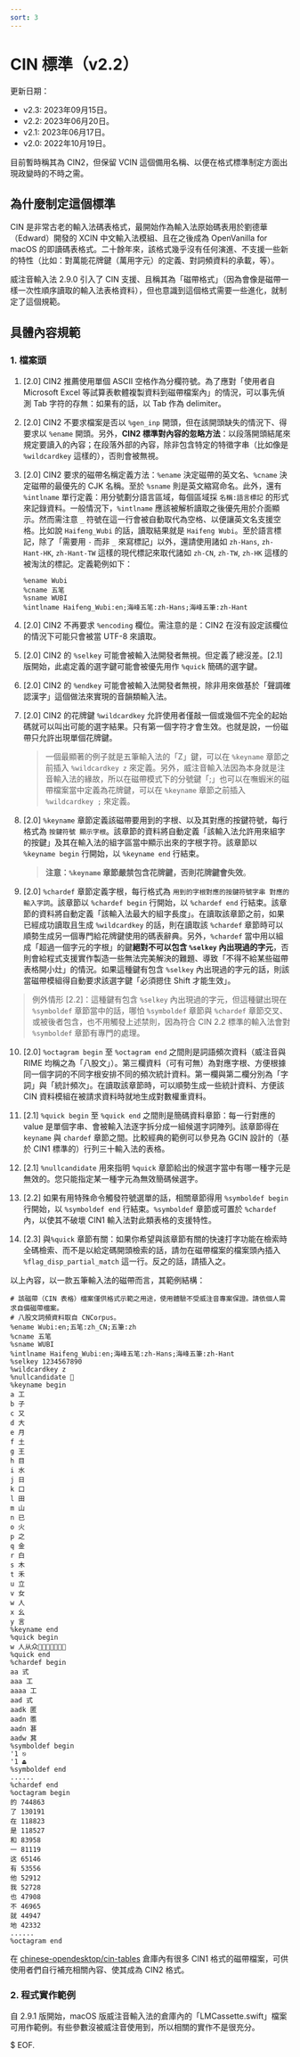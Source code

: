 ```yaml
---
sort: 3
---
```

# CIN 標準（v2.2）

更新日期：

- v2.3: 2023年09月15日。
- v2.2: 2023年06月20日。
- v2.1: 2023年06月17日。
- v2.0: 2022年10月19日。

目前暫時稱其為 CIN2，但保留 VCIN 這個備用名稱、以便在格式標準制定方面出現政變時的不時之需。

## 為什麼制定這個標準

CIN 是非常古老的輸入法碼表格式，最開始作為輸入法原始碼表用於劉德華（Edward）開發的 XCIN 中文輸入法模組、且在之後成為 OpenVanilla for macOS 的即讀碼表格式。二十餘年來，該格式幾乎沒有任何演進、不支援一些新的特性（比如：對萬能花牌鍵（萬用字元）的定義、對詞頻資料的承載，等）。

威注音輸入法 2.9.0 引入了 CIN 支援、且稱其為「磁帶格式」（因為會像是磁帶一樣一次性順序讀取的輸入法表格資料），但也意識到這個格式需要一些進化，就制定了這個規範。

## 具體內容規範

### 1. 檔案頭

1. [2.0] CIN2 推薦使用單個 ASCII 空格作為分欄符號。為了應對「使用者自 Microsoft Excel 等試算表軟體複製資料到磁帶檔案內」的情況，可以事先偵測 Tab 字符的存無：如果有的話，以 Tab 作為 delimiter。

2. [2.0] CIN2 不要求檔案是否以 `%gen_inp` 開頭，但在該開頭缺失的情況下、得要求以 `%ename` 開頭。另外，**CIN2 標準對內容的忽略方法**：以段落開頭結尾來規定要讀入的內容；在段落外部的內容，除非包含特定的特徵字串（比如像是 `%wildcardkey` 這樣的），否則會被無視。

3. [2.0] CIN2 要求的磁帶名稱定義方法：`%ename` 決定磁帶的英文名、`%cname` 決定磁帶的最優先的 CJK 名稱。至於 `%sname` 則是英文縮寫命名。此外，還有 `%intlname` 單行定義：用分號劃分語言區域，每個區域採 `名稱:語言標記` 的形式來記錄資料。一般情況下，`%intlname` 應該被解析讀取之後優先用於介面顯示。然而需注意 `_` 符號在這一行會被自動取代為空格、以便讓英文名支援空格。比如說 `Haifeng_Wubi` 的話，讀取結果就是 `Haifeng Wubi`。至於語言標記，除了「需要用 `-` 而非 `_` 來寫標記」以外，還請使用諸如 `zh-Hans`, `zh-Hant-HK`, `zh-Hant-TW` 這樣的現代標記來取代諸如 `zh-CN`, `zh-TW`, `zh-HK` 這樣的被淘汰的標記。定義範例如下：

	```
	%ename Wubi
	%cname 五笔
	%sname WUBI
	%intlname Haifeng_Wubi:en;海峰五笔:zh-Hans;海峰五筆:zh-Hant
	```

4. [2.0] CIN2 不再要求 `%encoding` 欄位。需注意的是：CIN2 在沒有設定該欄位的情況下可能只會被當 UTF-8 來讀取。

5. [2.0] CIN2 的 `%selkey` 可能會被輸入法開發者無視。但定義了總沒差。[2.1] 版開始，此處定義的選字鍵可能會被優先用作 `%quick` 簡碼的選字鍵。

6. [2.0] CIN2 的 `%endkey` 可能會被輸入法開發者無視，除非用來做基於「聲調確認漢字」這個做法來實現的音韻類輸入法。

7. [2.0] CIN2 的花牌鍵 `%wildcardkey` 允許使用者僅敲一個或幾個不完全的起始碼就可以叫出可能的選字結果。只有第一個字符才會生效。也就是說，一份磁帶只允許出現單個花牌鍵。

	> 一個最顯著的例子就是五筆輸入法的「Z」鍵，可以在 `%keyname` 章節之前插入 `%wildcardkey z` 來定義。另外，威注音輸入法因為本身就是注音輸入法的緣故，所以在磁帶模式下的分號鍵「;」也可以在嘸蝦米的磁帶檔案當中定義為花牌鍵，可以在 `%keyname` 章節之前插入 `%wildcardkey ;` 來定義。

8. [2.0] `%keyname` 章節定義該磁帶要用到的字根、以及其對應的按鍵符號，每行格式為 `按鍵符號 顯示字根`。該章節的資料將自動定義「該輸入法允許用來組字的按鍵」及其在輸入法的組字區當中顯示出來的字根字符。該章節以 `%keyname begin` 行開始，以 `%keyname end` 行結束。 

	> **注意：`%keyname` 章節嚴禁包含花牌鍵，否則花牌鍵會失效**。

9. [2.0] `%chardef` 章節定義字根，每行格式為 `用到的字根對應的按鍵符號字串 對應的輸入字詞`。該章節以 `%chardef begin` 行開始，以 `%chardef end` 行結束。該章節的資料將自動定義「該輸入法最大的組字長度」。在讀取該章節之前，如果已經成功讀取且生成 `%wildcardkey` 的話，則在讀取該 `%chardef` 章節時可以順勢生成另一個專門給花牌鍵使用的碼表辭典。另外，`%chardef` 當中用以組成「超過一個字元的字根」的鍵**絕對不可以包含 `%selkey` 內出現過的字元**，否則會給程式支援實作製造一些無法完美解決的難題、導致「不得不給某些磁帶表格開小灶」的情況。如果這種鍵有包含 `%selkey` 內出現過的字元的話，則該當磁帶模組得自動要求該選字鍵「必須摁住 Shift 才能生效」。

> 例外情形 [2.2]：這種鍵有包含 `%selkey` 內出現過的字元，但這種鍵出現在 `%symboldef` 章節當中的話，哪怕 `%symboldef` 章節與 `%chardef` 章節交叉、或被後者包含，也不用觸發上述禁則，因為符合 CIN 2.2 標準的輸入法會對 `%symboldef` 章節有專門的處理。

10. [2.0] `%octagram begin` 至 `%octagram end` 之間則是詞語頻次資料（威注音與 RIME 均稱之為「八股文」）。第三欄資料（可有可無）為對應字根、方便根據同一個字詞的不同字根安排不同的頻次統計資料。第一欄與第二欄分別為「字詞」與「統計頻次」。在讀取該章節時，可以順勢生成一些統計資料、方便該 CIN 資料模組在被請求資料時就地生成對數權重資料。

11. [2.1] `%quick begin` 至 `%quick end` 之間則是簡碼資料章節：每一行對應的 value 是單個字串、會被輸入法逐字拆分成一組候選字詞陣列。該章節得在 `keyname` 與 `chardef` 章節之間。比較經典的範例可以參見為 GCIN 設計的（基於 CIN1 標準的）行列三十輸入法的表格。

12. [2.1] `%nullcandidate` 用來指明 `%quick` 章節給出的候選字當中有哪一種字元是無效的。您只能指定某一種字元為無效簡碼候選字。

13. [2.2] 如果有用特殊命令觸發符號選單的話，相關章節得用 `%symboldef begin` 行開始，以 `%symboldef end` 行結束。`%symboldef` 章節或可置於 `%chardef` 內，以使其不破壞 CIN1 輸入法對此類表格的支援特性。

14. [2.3] 與`%quick` 章節有關：如果你希望與該章節有關的快速打字功能在檢索時全碼檢索、而不是以給定碼開頭檢索的話，請勿在磁帶檔案的檔案頭內插入 `%flag_disp_partial_match` 這一行。反之的話，請插入之。

以上內容，以一款五筆輸入法的磁帶而言，其範例結構：
```
# 該磁帶（CIN 表格）檔案僅供格式示範之用途，使用體驗不受威注音專案保證。請依個人需求自備磁帶檔案。
# 八股文詞頻資料取自 CNCorpus。
%ename Wubi:en;五笔:zh_CN;五筆:zh
%cname 五笔
%sname WUBI
%intlname Haifeng_Wubi:en;海峰五笔:zh-Hans;海峰五筆:zh-Hant
%selkey 1234567890
%wildcardkey z
%nullcandidate 💩
%keyname begin
a 工
b 子
c 又
d 大
e 月
f 土
g 王
h 目
i 水
j 日
k 口
l 田
m 山
n 已
o 火
p 之
q 金
r 白
s 木
t 禾
u 立
v 女
w 人
x 幺
y 言
%keyname end
%quick begin
w 人从众💩💩💩💩💩💩💩
%quick end
%chardef begin
aa 式
aaa 工
aaaa 工
aad 式
aadk 匿
aadn 慝
aadn 葚
aadw 萁
%symboldef begin
'1 ⎋
'1 ⏏
%symboldef end
......
%chardef end
%octagram begin
的 744863
了 130191
在 118823
是 118527
和 83958
一 81119
这 65146
有 53556
他 52912
我 52728
也 47908
不 46965
就 44947
地 42332
......
%octagram end

```

在 [chinese-opendesktop/cin-tables](https://github.com/chinese-opendesktop/cin-tables/) 倉庫內有很多 CIN1 格式的磁帶檔案，可供使用者們自行補充相關內容、使其成為 CIN2 格式。

### 2. 程式實作範例

自 2.9.1 版開始，macOS 版威注音輸入法的倉庫內的「LMCassette.swift」檔案可用作範例。有些參數沒被威注音使用到，所以相關的實作不是很充分。

$ EOF.
